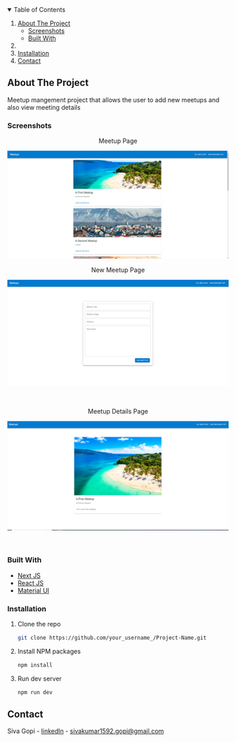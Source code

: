 

<!-- TABLE OF CONTENTS -->
<details open="open">
  <summary>Table of Contents</summary>
  <ol>
    <li>
      <a href="#about-the-project">About The Project</a>
      <ul>
        <li><a href="#Screenshots">Screenshots</a></li>
        <li><a href="#built-with">Built With</a></li>
      </ul>
    </li>
    <li>
        <li><a href="#installation">Installation</a></li>
    </li>
    <li><a href="#contact">Contact</a></li>
  </ol>
</details>

<!-- ABOUT THE PROJECT -->
## About The Project

Meetup mangement project that allows the user to add new meetups and also view meeting details

### Screenshots

<p align="center">
  <p align="center">Meetup Page</p>
  <img src="screenshots/meetup_page.png" alt="Home section">
   </p>
<p align="center">
  <p align="center">New Meetup Page</p>
  <img src="screenshots/add_meetup.png" alt="Home section">
   </p>
<br />
<p align="center">
  <p align="center">Meetup Details Page</p>
  <img src="screenshots/meetup_details.png" alt="About section">
   </p>
<br />

### Built With

* [Next JS](https://material-ui.com/)
* [React JS](https://reactjs.org/)
* [Material UI](https://nextjs.org/)


### Installation

1. Clone the repo
   ```sh
   git clone https://github.com/your_username_/Project-Name.git
   ```
2. Install NPM packages
   ```sh
   npm install
   ```
   
3. Run dev server
   ```sh
   npm run dev
   ```

<!-- CONTACT -->
## Contact

Siva Gopi - [linkedIn](https://www.linkedin.com/in/siva-kumar-gopi) - sivakumar1592.gopi@gmail.com

